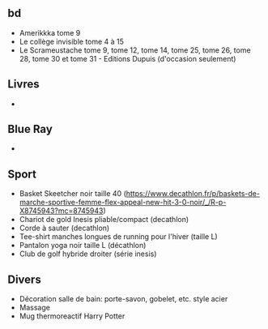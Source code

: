 ## bd
- Amerikkka tome 9
- Le collège invisible tome 4 à 15
- Le Scrameustache tome 9, tome 12, tome 14, tome 25, tome 26, tome 28, tome 30 et tome 31 - Editions Dupuis (d'occasion seulement)

## Livres
-

## Blue Ray
- 

## Sport
- Basket Skeetcher noir taille 40 (https://www.decathlon.fr/p/baskets-de-marche-sportive-femme-flex-appeal-new-hit-3-0-noir/_/R-p-X8745943?mc=8745943)
- Chariot de gold Inesis pliable/compact (decathlon)
- Corde à sauter (decathlon)
- Tee-shirt manches longues de running pour l'hiver (taille L)
- Pantalon yoga noir taille L (décathlon)
- Club de golf hybride droiter (série inesis)

## Divers
- Décoration salle de bain: porte-savon, gobelet, etc. style acier
- Massage
- Mug thermoreactif Harry Potter 
